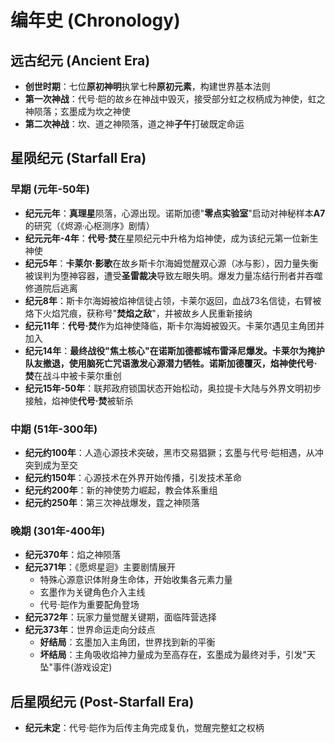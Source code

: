 # 编年史 (Chronology)

## 远古纪元 (Ancient Era)

- **创世时期**：七位**原初神明**执掌七种**原初元素**，构建世界基本法则
- **第一次神战**：代号·皑的故乡在神战中毁灭，接受部分虹之权柄成为神使，虹之神陨落；玄墨成为坎之神使
- **第二次神战**：坎、道之神陨落，道之神**子午**打破既定命运

## 星陨纪元 (Starfall Era)

### 早期 (元年-50年)

- **纪元元年**：**真理星**陨落，心源出现。诺斯加德"**零点实验室**"启动对神秘样本**A7**的研究（《烬源·心枢测序》剧情）
- **纪元元年-4年**：**代号·焚**在星陨纪元中升格为焰神使，成为该纪元第一位新生神使
- **纪元5年**：**卡莱尔·影歌**在故乡斯卡尔海姆觉醒双心源（冰与影），因力量失衡被误判为堕神容器，遭受**圣雷裁决**导致左眼失明。爆发力量冻结行刑者并吞噬修道院后逃离
- **纪元8年**：斯卡尔海姆被焰神信徒占领，卡莱尔返回，血战73名信徒，右臂被烙下火焰咒痕，获称号"**焚焰之敌**"，并被故乡人民重新接纳
- **纪元11年**：**代号·焚**作为焰神使降临，斯卡尔海姆被毁灭。卡莱尔遇见主角团并加入
- **纪元14年**：**最终战役"焦土核心"**在诺斯加德都城布雷泽尼爆发。卡莱尔为掩护队友撤退，使用脑死亡咒语激发心源潜力牺牲。诺斯加德覆灭，焰神使**代号·焚**在战斗中被卡莱尔重创
- **纪元15年-50年**：联邦政府锁国状态开始松动，奥拉提卡大陆与外界文明初步接触，焰神使**代号·焚**被斩杀

### 中期 (51年-300年)

- **纪元约100年**：人造心源技术突破，黑市交易猖獗；玄墨与代号·皑相遇，从冲突到成为至交
- **纪元约150年**：心源技术在外界开始传播，引发技术革命
- **纪元约200年**：新的神使势力崛起，教会体系重组
- **纪元约250年**：第三次神战爆发，霆之神陨落

### 晚期 (301年-400年)

- **纪元370年**：焰之神陨落
- **纪元371年**：《愿烬星迴》主要剧情展开
    - 特殊心源意识体附身生命体，开始收集各元素力量
    - 玄墨作为关键角色介入主线
    - 代号·皑作为重要配角登场
- **纪元372年**：玩家力量觉醒关键期，面临阵营选择
- **纪元373年**：世界命运走向分歧点
    - **好结局**：玄墨加入主角团，世界找到新的平衡
    - **坏结局**：主角吸收焰神力量成为至高存在，玄墨成为最终对手，引发"天坠"事件(游戏设定)

## 后星陨纪元 (Post-Starfall Era)

- **纪元未定**：代号·皑作为后传主角完成复仇，觉醒完整虹之权柄